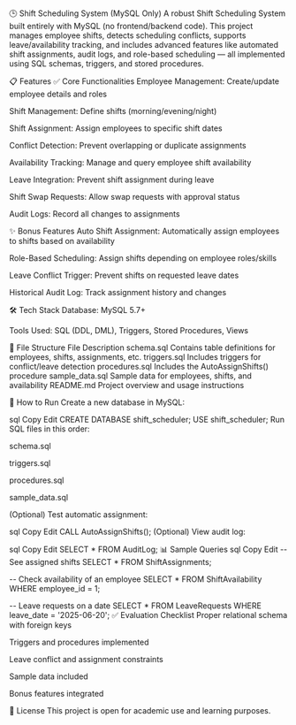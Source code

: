 🕒 Shift Scheduling System (MySQL Only)
A robust Shift Scheduling System built entirely with MySQL (no frontend/backend code). This project manages employee shifts, detects scheduling conflicts, supports leave/availability tracking, and includes advanced features like automated shift assignments, audit logs, and role-based scheduling — all implemented using SQL schemas, triggers, and stored procedures.

📋 Features
✅ Core Functionalities
Employee Management: Create/update employee details and roles

Shift Management: Define shifts (morning/evening/night)

Shift Assignment: Assign employees to specific shift dates

Conflict Detection: Prevent overlapping or duplicate assignments

Availability Tracking: Manage and query employee shift availability

Leave Integration: Prevent shift assignment during leave

Shift Swap Requests: Allow swap requests with approval status

Audit Logs: Record all changes to assignments

✨ Bonus Features
Auto Shift Assignment: Automatically assign employees to shifts based on availability

Role-Based Scheduling: Assign shifts depending on employee roles/skills

Leave Conflict Trigger: Prevent shifts on requested leave dates

Historical Audit Log: Track assignment history and changes

🛠️ Tech Stack
Database: MySQL 5.7+

Tools Used: SQL (DDL, DML), Triggers, Stored Procedures, Views

📂 File Structure
File	Description
schema.sql	Contains table definitions for employees, shifts, assignments, etc.
triggers.sql	Includes triggers for conflict/leave detection
procedures.sql	Includes the AutoAssignShifts() procedure
sample_data.sql	Sample data for employees, shifts, and availability
README.md	Project overview and usage instructions

🚀 How to Run
Create a new database in MySQL:

sql
Copy
Edit
CREATE DATABASE shift_scheduler;
USE shift_scheduler;
Run SQL files in this order:

schema.sql

triggers.sql

procedures.sql

sample_data.sql

(Optional) Test automatic assignment:

sql
Copy
Edit
CALL AutoAssignShifts();
(Optional) View audit log:

sql
Copy
Edit
SELECT * FROM AuditLog;
📊 Sample Queries
sql
Copy
Edit
-- See assigned shifts
SELECT * FROM ShiftAssignments;

-- Check availability of an employee
SELECT * FROM ShiftAvailability WHERE employee_id = 1;

-- Leave requests on a date
SELECT * FROM LeaveRequests WHERE leave_date = '2025-06-20';
✅ Evaluation Checklist
 Proper relational schema with foreign keys

 Triggers and procedures implemented

 Leave conflict and assignment constraints

 Sample data included

 Bonus features integrated

📄 License
This project is open for academic use and learning purposes.
